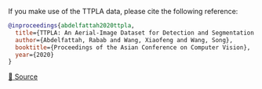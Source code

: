 If you make use of the TTPLA data, please cite the following reference:

``` bibtex
@inproceedings{abdelfattah2020ttpla,
  title={TTPLA: An Aerial-Image Dataset for Detection and Segmentation of Transmission Towers and Power Lines},
  author={Abdelfattah, Rabab and Wang, Xiaofeng and Wang, Song},
  booktitle={Proceedings of the Asian Conference on Computer Vision},
  year={2020}
}
```

[🔗 Source](https://github.com/r3ab/ttpla_dataset#citation)